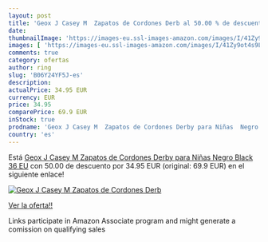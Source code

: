 ```yaml
---
layout: post
title: 'Geox J Casey M  Zapatos de Cordones Derb al 50.00 % de descuento'
date: 
thumbnailImage: 'https://images-eu.ssl-images-amazon.com/images/I/41Zy9ot4s9L._SL200_.jpg'
images: [ 'https://images-eu.ssl-images-amazon.com/images/I/41Zy9ot4s9L._SL200_.jpg' ]
comments: true
category: ofertas
author: ring
slug: 'B06Y24YF5J-es'
description:
actualPrice: 34.95 EUR
currency: EUR
price: 34.95
comparePrice: 69.9 EUR
inStock: true
prodname: 'Geox J Casey M  Zapatos de Cordones Derby para Niñas  Negro  Black   36 EU'
country: 'es'
---
```


Está [Geox J Casey M  Zapatos de Cordones Derby para Niñas  Negro  Black   36 EU](https://www.amazon.es/dp/B06Y24YF5J/?tag=tolees-21) con 50.00 de descuento por 34.95 EUR (original: 69.9 EUR) en el siguiente enlace!

[![Geox J Casey M  Zapatos de Cordones Derb](https://images-eu.ssl-images-amazon.com/images/I/41Zy9ot4s9L._SL200_.jpg)](https://www.amazon.es/dp/B06Y24YF5J/?tag=tolees-21)

[Ver la oferta!!](https://www.amazon.es/dp/B06Y24YF5J/?tag=tolees-21)

Links participate in Amazon Associate program and might generate a comission on qualifying sales



